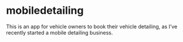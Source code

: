 # mobiledetailing
This is an app for vehicle owners to book their vehicle detailing, as I’ve recently started a mobile detailing business.
